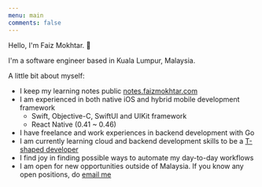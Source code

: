 ```yaml
---
menu: main
comments: false
---
```


Hello, I'm Faiz Mokhtar. 👋

I'm a software engineer based in Kuala Lumpur, Malaysia.

A little bit about myself:

- I keep my learning notes public [notes.faizmokhtar.com](http://notes.faizmokhtar.com/)
- I am experienced in both native iOS and hybrid mobile development framework
    - Swift, Objective-C, SwiftUI and UIKit framework
    - React Native (0.41 ~ 0.46)
- I have freelance and work experiences in backend development with Go
- I am currently learning cloud and backend development skills to be a [T-shaped developer][1]
- I find joy in finding possible ways to automate my day-to-day workflows
- I am open for new opportunities outside of Malaysia. If you know any open positions, do [email me][2]

[1]: https://en.wikipedia.org/wiki/T-shaped_skills
[2]: mailto:mfmokhtar@gmail.com